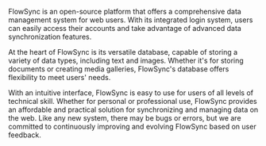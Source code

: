 FlowSync is an open-source platform that offers a comprehensive data management system for web users. With its integrated login system, users can easily access their accounts and take advantage of advanced data synchronization features.

At the heart of FlowSync is its versatile database, capable of storing a variety of data types, including text and images. Whether it's for storing documents or creating media galleries, FlowSync's database offers flexibility to meet users' needs.

With an intuitive interface, FlowSync is easy to use for users of all levels of technical skill. Whether for personal or professional use, FlowSync provides an affordable and practical solution for synchronizing and managing data on the web. Like any new system, there may be bugs or errors, but we are committed to continuously improving and evolving FlowSync based on user feedback.
